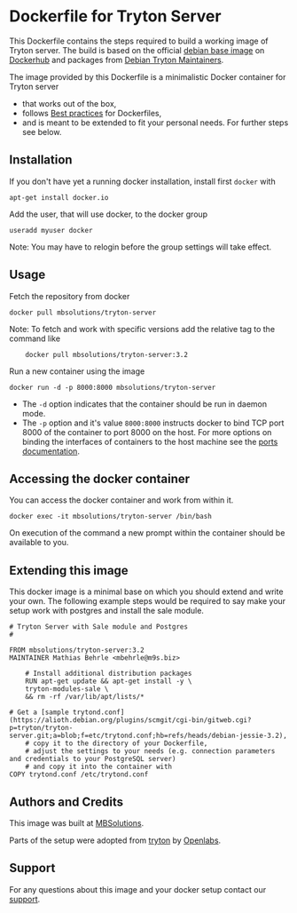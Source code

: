 # Dockerfile for Tryton Server

This Dockerfile contains the steps required to build a working image of
Tryton server. The build is based on the official
[debian base image](https://registry.hub.docker.com/_/debian/) on 
[Dockerhub](https://docs.docker.com/docker-hub/repos/#repositories) and 
packages from [Debian Tryton Maintainers](http://tryton.alioth.debian.org/).

The image provided by this Dockerfile is a minimalistic Docker container
for Tryton server

* that works out of the box,
* follows [Best practices](https://docs.docker.com/articles/dockerfile_best-practices/) for Dockerfiles,
* and is meant to be extended to fit your personal needs. For further steps see below.

## Installation

If you don't have yet a running docker installation, install first `docker` with

    apt-get install docker.io

Add the user, that will use docker, to the docker group

    useradd myuser docker

Note: You may have to relogin before the group settings will take effect.


## Usage

Fetch the repository from docker

    docker pull mbsolutions/tryton-server

Note: To fetch and work with specific versions add the relative tag to the command like

		docker pull mbsolutions/tryton-server:3.2

Run a new container using the image

    docker run -d -p 8000:8000 mbsolutions/tryton-server

* The `-d` option indicates that the container should be run in daemon
  mode.
* The `-p` option and it's value `8000:8000` instructs docker to bind TCP port 8000
  of the container to port 8000 on the host. For more options on binding the interfaces
	of containers to the host machine see the
	[ports documentation](http://docs.docker.io/use/port_redirection/#port-redirection).


## Accessing the docker container

You can access the docker container and work from within it.

    docker exec -it mbsolutions/tryton-server /bin/bash

On execution of the command a new prompt within the container should be
available to you.

## Extending this image

This docker image is a minimal base on which you should extend and write
your own. The following example steps would be required to say
make your setup work with postgres and install the sale module.


    # Tryton Server with Sale module and Postgres
    #

    FROM mbsolutions/tryton-server:3.2
    MAINTAINER Mathias Behrle <mbehrle@m9s.biz>

		# Install additional distribution packages
		RUN apt-get update && apt-get install -y \
		tryton-modules-sale \
		&& rm -rf /var/lib/apt/lists/*
		
    # Get a [sample trytond.conf](https://alioth.debian.org/plugins/scmgit/cgi-bin/gitweb.cgi?p=tryton/tryton-server.git;a=blob;f=etc/trytond.conf;hb=refs/heads/debian-jessie-3.2),
		# copy it to the directory of your Dockerfile,
		# adjust the settings to your needs (e.g. connection parameters and credentials to your PostgreSQL server)
		# and copy it into the container with
    COPY trytond.conf /etc/trytond.conf

## Authors and Credits

This image was built at [MBSolutions](http://www.m9s.biz).

Parts of the setup were adopted from [tryton](https://github.com/openlabs/tryton) by [Openlabs](http://www.openlabs.co.in).

## Support

For any questions about this image and your docker setup contact our [support](mailto:info@m9s.biz).
